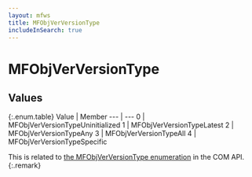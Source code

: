 ```yaml
---
layout: mfws
title: MFObjVerVersionType
includeInSearch: true
---
```


# MFObjVerVersionType

## Values

{:.enum.table}
Value | Member
--- | ---
0 | MFObjVerVersionTypeUninitialized 
1 | MFObjVerVersionTypeLatest 
2 | MFObjVerVersionTypeAny 
3 | MFObjVerVersionTypeAll
4 | MFObjVerVersionTypeSpecific 

This is related to [the MFObjVerVersionType enumeration](https://developer.m-files.com/APIs/COM-API/Reference/index.html#MFilesAPI~MFObjVerVersionType.html) in the COM API.
{:.remark}